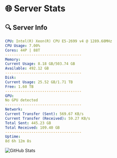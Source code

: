 # 🌐 Server Stats
## 🔍 Server Info
```yaml
CPU: Intel(R) Xeon(R) CPU E5-2699 v4 @ 1289.68MHz
CPU Usage: 7.00%
Cores: 44P | 88T
-----------------------------------
Memory:
Current Usage: 8.18 GB/503.74 GB
Available: 492.12 GB
-----------------------------------
Disk:
Current Usage: 25.52 GB/1.71 TB
Free: 1.60 TB
-----------------------------------
GPU:
No GPU detected
-----------------------------------
Network:
Current Transfer (Sent): 569.67 KB/s
Current Transfer (Received): 59.27 KB/s
Total Sent: 445.23 GB
Total Received: 109.40 GB
-----------------------------------
Uptime:
8d 6h 12m 8s
```
![GitHub Stats](https://img.shields.io/badge/Updated-2025-04-27_23:20:56-blue)